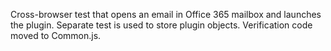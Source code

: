 Cross-browser test that opens an email in Office 365 mailbox and launches the plugin. Separate test is used to store plugin objects. Verification code moved to Common.js.
